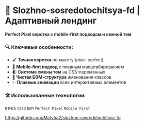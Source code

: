 # 🎯 Slozhno-sosredotochitsya-fd | Адаптивный лендинг

**Perfect Pixel верстка с mobile-first подходом и сменой тем**

### 🔍 Ключевые особенности:
- 🖌️ **Точная верстка** по макету (pixel-perfect)
- 📱 **Mobile-first подход** с плавным масштабированием
- 🌓 **Система смены тем** на CSS-переменных
- 🧩 **Чистая БЭМ-структура** именования классов
- ✨ **Плавные анимации** всех интерактивных элементов

### 🛠 Использованные технологии:
`HTML5` `CSS3` `BEM` `Perfect Pixel` `Mobile First`

https://github.com/Matyha2/slozhno-sosredotochitsya-fd